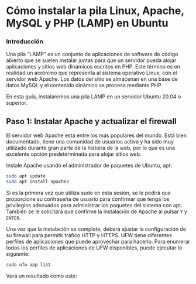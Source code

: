 # Cómo instalar la pila Linux, Apache, MySQL y PHP (LAMP) en Ubuntu
### Introducción
Una pila “LAMP” es un conjunto de aplicaciones de software de código abierto que se suelen instalar juntas para que un servidor pueda alojar aplicaciones y sitios web dinámicos escritos en PHP. Este término es en realidad un acrónimo que representa al sistema operativo Linux, con el servidor web Apache. Los datos del sitio se almacenan en una base de datos MySQL y el contenido dinámico se procesa mediante PHP.

En esta guía, instalaremos una pila LAMP en un servidor Ubuntu 20.04 o superior.

## Paso 1: Instalar Apache y actualizar el firewall

El servidor web Apache está entre los más populares del mundo. Está bien documentado, tiene una comunidad de usuarios activa y ha sido muy utilizado durante gran parte de la historia de la web, por lo que es una excelente opción predeterminada para alojar sitios web.

Instale Apache usando el administrador de paquetes de Ubuntu, apt:

```sh
sudo apt update
sudo apt install apache2
```

Si es la primera vez que utiliza sudo en esta sesión, se le pedirá que proporcione su contraseña de usuario para confirmar que tenga los privilegios adecuados para administrar los paquetes del sistema con apt.  También se le solicitará que confirme la instalación de Apache al pulsar `Y` y `ENTER`.

Una vez que la instalación se complete, deberá ajustar la configuración de su firewall para permitir tráfico HTTP y HTTPS. UFW tiene diferentes perfiles de aplicaciones que puede aprovechar para hacerlo. Para enumerar todos los perfiles de aplicaciones de UFW disponibles, puede ejecutar lo siguiente:
```sh
sudo ufw app list
```

Verá un resultado como este:


